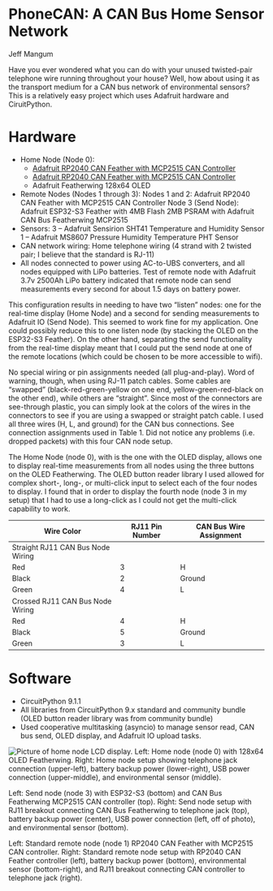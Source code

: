 # PhoneCAN: A CAN Bus Home Sensor Network

Jeff Mangum

Have you ever wondered what you can do with your unused twisted-pair telephone wire running throughout your house?  Well, how about using it as the transport medium for a CAN bus network of environmental sensors?  This is a relatively easy project which uses Adafruit hardware and CiruitPython.

# Hardware
* Home Node (Node 0):
   - [Adafruit RP2040 CAN Feather with MCP2515 CAN Controller](https://www.adafruit.com/product/5724)
   - <a href="[placeholder.com](https://www.adafruit.com/product/5724)" target="_blank">Adafruit RP2040 CAN Feather with MCP2515 CAN Controller</a>
   - Adafruit Featherwing 128x64 OLED
* Remote Nodes (Nodes 1 through 3):
   Nodes 1 and 2: Adafruit RP2040 CAN Feather with MCP2515 CAN Controller
   Node 3 (Send Node): Adafruit ESP32-S3 Feather with 4MB Flash 2MB PSRAM with Adafruit CAN Bus Featherwing MCP2515
* Sensors:
   3 – Adafruit Sensirion SHT41 Temperature and Humidity Sensor
   1 – Adafruit MS8607 Pressure Humidity Temperature PHT Sensor
* CAN network wiring: Home telephone wiring (4 strand with 2 twisted pair; I believe that the standard is RJ-11)
* All nodes connected to power using AC-to-UBS converters, and all nodes equipped with LiPo batteries.  Test of remote node with Adafruit 3.7v 2500Ah LiPo battery indicated that remote node can send measurements every second for about 1.5 days on battery power.

This configuration results in needing to have two “listen” nodes: one for the real-time display (Home Node) and a second for sending measurements to Adafruit IO (Send Node).  This seemed to work fine for my application.  One could possibly reduce this to one listen node (by stacking the OLED on the ESP32-S3 Feather).  On the other hand, separating the send functionality from the real-time display meant that I could put the send node at one of the remote locations (which could be chosen to be more accessible to wifi).

No special wiring or pin assignments needed (all plug-and-play).  Word of warning, though, when using RJ-11 patch cables.  Some cables are “swapped” (black-red-green-yellow on one end, yellow-green-red-black on the other end), while others are “straight”.  Since most of the connectors are see-through plastic, you can simply look at the colors of the wires in the connectors to see if you are using a swapped or straight patch cable.  I used all three wires (H, L, and ground) for the CAN bus connections.  See connection assignments used in Table 1.  Did not notice any problems (i.e. dropped packets) with this four CAN node setup.

The Home Node (node 0), with is the one with the OLED display, allows one to display real-time measurements from all nodes using the three buttons on the OLED Featherwing.  The OLED button reader library I used allowed for complex short-, long-, or multi-click input to select each of the four nodes to display.  I found that in order to display the fourth node (node 3 in my setup) that I had to use a long-click as I could not get the multi-click capability to work.

| Wire Color	| RJ11 Pin Number	| CAN Bus Wire Assignment |
| --- | --- | --- |
| Straight RJ11 CAN Bus Node Wiring | | |
| Red	| 3	| H |
| Black	| 2	| Ground |
| Green	| 4	| L |
| Crossed RJ11 CAN Bus Node Wiring | | |
| Red	| 4	| H |
| Black	| 5	| Ground |
| Green	| 3	| L |

# Software
* CircuitPython 9.1.1
* All libraries from CircuitPython 9.x standard and community bundle (OLED button reader library was from community bundle)
* Used cooperative multitasking (asyncio) to manage sensor read, CAN bus send, OLED display, and Adafruit IO upload tasks.

![Picture of home node LCD display.](<img src="docs/HomeNodePic2.jpg" alt="drawing" width="200"/>)
Left: Home node (node 0) with 128x64 OLED Featherwing.  Right: Home node setup showing telephone jack connection (upper-left), battery backup power (lower-right), USB power connection (upper-middle), and environmental sensor (middle).
  
Left: Send node (node 3) with ESP32-S3 (bottom) and CAN Bus Featherwing MCP2515 CAN controller (top).  Right: Send node setup with RJ11 breakout connecting CAN Bus Featherwing to telephone jack (top), battery backup power (center), USB power connection (left, off of photo), and environmental sensor (bottom).
  
Left: Standard remote node (node 1) RP2040 CAN Feather with MCP2515 CAN controller.  Right: Standard remote node setup with RP2040 CAN Feather controller (left), battery backup power (bottom), environmental sensor (bottom-right), and RJ11 breakout connecting CAN controller to telephone jack (right).
